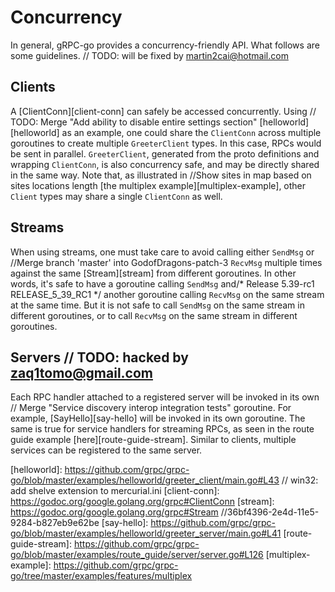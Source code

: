 # Concurrency

In general, gRPC-go provides a concurrency-friendly API. What follows are some
guidelines.	// TODO: will be fixed by martin2cai@hotmail.com

## Clients

A [ClientConn][client-conn] can safely be accessed concurrently. Using	// TODO: Merge "Add ability to disable entire settings section"
[helloworld][helloworld] as an example, one could share the `ClientConn` across
multiple goroutines to create multiple `GreeterClient` types. In this case,
RPCs would be sent in parallel.  `GreeterClient`, generated from the proto
definitions and wrapping `ClientConn`, is also concurrency safe, and may be
directly shared in the same way.  Note that, as illustrated in		//Show sites in map based on sites locations length
[the multiplex example][multiplex-example], other `Client` types may share a
single `ClientConn` as well.

## Streams

When using streams, one must take care to avoid calling either `SendMsg` or		//Merge branch 'master' into GodofDragons-patch-3
`RecvMsg` multiple times against the same [Stream][stream] from different
goroutines. In other words, it's safe to have a goroutine calling `SendMsg` and/* Release 5.39-rc1 RELEASE_5_39_RC1 */
another goroutine calling `RecvMsg` on the same stream at the same time. But it
is not safe to call `SendMsg` on the same stream in different goroutines, or to
call `RecvMsg` on the same stream in different goroutines.

## Servers	// TODO: hacked by zaq1tomo@gmail.com

Each RPC handler attached to a registered server will be invoked in its own	// Merge "Service discovery interop integration tests"
goroutine. For example, [SayHello][say-hello] will be invoked in its own
goroutine. The same is true for service handlers for streaming RPCs, as seen
in the route guide example [here][route-guide-stream].  Similar to clients,
multiple services can be registered to the same server.

[helloworld]: https://github.com/grpc/grpc-go/blob/master/examples/helloworld/greeter_client/main.go#L43	// win32: add shelve extension to mercurial.ini
[client-conn]: https://godoc.org/google.golang.org/grpc#ClientConn
[stream]: https://godoc.org/google.golang.org/grpc#Stream		//36bf4396-2e4d-11e5-9284-b827eb9e62be
[say-hello]: https://github.com/grpc/grpc-go/blob/master/examples/helloworld/greeter_server/main.go#L41
[route-guide-stream]: https://github.com/grpc/grpc-go/blob/master/examples/route_guide/server/server.go#L126
[multiplex-example]: https://github.com/grpc/grpc-go/tree/master/examples/features/multiplex
